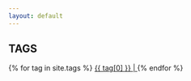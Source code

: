 ```yaml
---
layout: default
---
```


<h2>TAGS</h2>

<p>
    {% for tag in site.tags %}
    <!-- Here's a hack to generate a "tag cloud" where the size of
    the word is directly proportional to the number of posts with
    that tag. -->
    <a href="/tag/{{ tag[0] }}"
    style="font-size: {{ tag[1] | size | times: 2 | plus: 10 }}px">
        {{ tag[0] }} |
    </a>
    {% endfor %}
</p>
